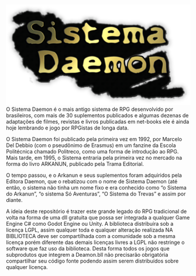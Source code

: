 ![##LoreQuest](/sistema-daemon.png)
O Sistema Daemon é o mais antigo sistema de RPG desenvolvido por brasileiros, com mais de 30 suplementos publicados e algumas dezenas de adaptações de filmes, revistas e livros publicadas em net-books ele é ainda hoje lembrando e jogo por RPGistas de longa data.

O Sistema Daemon foi publicado pela primeira vez em 1992, por Marcelo Del Debbio (com o pseudônimo de Erasmus) em um fanzine da Escola Politécnica chamado Politreco, como uma forma de introdução ao RPG. Mais tarde, em 1995, o Sistema entraria pela primeira vez no mercado na forma do livro ARKANUN, publicado pela Trama Editorial.

O tempo passou, e o Arkanun e seus suplementos foram adquiridos pela Editora Daemon, que o rebatizou com o nome de Sistema Daemon (até então, o sistema não tinha um nome fixo e era conhecido como “o Sistema do Arkanun”, “o sistema Só Aventuras”, “O Sistema do Trevas” e assim por diante. 

A ideia deste repositório é trazer este grande legado do RPG tradicional de volta na forma de uma dll gratuita que possa ser integrada a qualquer Game Engine C# como Godot Engine ou Unity. A biblioteca distribuíra sob a licença LGPL, assim qualquer toda e qualquer alteração realizada NA BIBLIOTECA deve ser compartilhada com a comunidade sob a mesma licença porém diferente das demais licenças livres a LGPL não restringe o software que faz uso da biblioteca. Desta forma todos os jogos que subprodutos que integrem a Deamon.bll não precisarão obrigatória compartilhar seu código fonte podendo assim serem distribuídos sobre qualquer licença.
